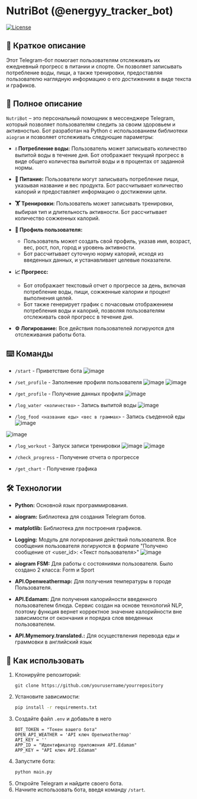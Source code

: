 # NutriBot (@energyy_tracker_bot)

[![License](https://img.shields.io/badge/license-MIT-blue.svg)](https://opensource.org/licenses/MIT)

## 🌟 Краткое описание
 
Этот Telegram-бот помогает пользователям отслеживать их ежедневный прогресс в питании и спорте. Он позволяет записывать потребление воды, пищи, а также тренировки, предоставляя пользователю наглядную информацию о его достижениях в виде текста и графиков.

## 📝 Полное описание
 
`NutriBot` – это персональный помощник в мессенджере Telegram, который позволяет пользователям следить за своим здоровьем и активностью. Бот разработан на Python с использованием библиотеки `aiogram` и позволяет отслеживать следующие параметры:

*   **💧 Потребление воды:** Пользователь может записывать количество выпитой воды в течение дня. Бот отображает текущий прогресс в виде общего количества выпитой воды и в процентах от заданной нормы.
    
*   **🥗 Питание:** Пользователи могут записывать потребление пищи, указывая название и вес продукта. Бот рассчитывает количество калорий и предоставляет информацию о достижении цели.
    
*   **🏋️ Тренировки:** Пользователь может записывать тренировки, выбирая тип и длительность активности. Бот рассчитывает количество сожженных калорий.
    
*   **👤 Профиль пользователя:**
    *   Пользователь может создать свой профиль, указав имя, возраст, вес, рост, пол, город и уровень активности.
    *   Бот рассчитывает суточную норму калорий, исходя из введенных данных, и устанавливает целевые показатели.
    
*   **📈 Прогресс:**
    *   Бот отображает текстовый отчет о прогрессе за день, включая потребление воды, пищи, сожженные калории и процент выполнения целей.
    *   Бот также генерирует график с почасовым отображением потребления воды и калорий, позволяя пользователям отслеживать свой прогресс в течение дня.
    
*  **⚙️ Логирование:** Все действия пользователей логируются для отслеживания работы бота.

## ⌨️ Команды

*   `/start` - Приветствие бота
![image](https://github.com/user-attachments/assets/91e8fc42-6486-4b83-b754-08b8e03e77da)
*   `/set_profile` - Заполнение профиля пользователя
![image](https://github.com/user-attachments/assets/323be59b-e2b2-4b46-8636-c41ddbf324f7)
![image](https://github.com/user-attachments/assets/e2a28935-4e1a-4fc5-b23b-7d91c5b7d325)

*   `/get_profile` - Получение данных профиля
![image](https://github.com/user-attachments/assets/1541d1d9-8300-49a4-bfd4-d4e09a86e1eb)

*  `/log_water <количество>` - Запись выпитой воды
![image](https://github.com/user-attachments/assets/1ce47b92-667d-4d52-9e39-9ee95089f106)

*   `/log_food <название еды> <вес в граммах>` - Запись съеденной еды
![image](https://github.com/user-attachments/assets/c162e4a5-13ea-42b3-92e6-f4f06b033d1e)

![image](https://github.com/user-attachments/assets/12542761-384b-408c-a197-1bca4b32af32)

*   `/log_workout` - Запуск записи тренировки
 ![image](https://github.com/user-attachments/assets/0f6b7a3b-f3e1-45eb-94ea-7de8ac66de80)
![image](https://github.com/user-attachments/assets/33da2153-b30d-4197-8d7b-e5ea9ce42d47)


*   `/check_progress` - Получение отчета о прогрессе
*   `/get_chart` - Получение графика

## 🛠️ Технологии
 
*   **Python:** Основной язык программирования.
*   **aiogram:** Библиотека для создания Telegram ботов.
*   **matplotlib:** Библиотека для построения графиков.
*   **Logging:** Модуль для логирования действий пользователя. Все сообщения пользователя логируются в формате "Получено сообщение от <user_id>: <Текст пользователя>"
 ![image](https://github.com/user-attachments/assets/531ef31a-9a1c-476a-a470-2e7d18b75242)

*   **aiogram FSM:** Для работы с состояниями пользователя. Было создано 2 класса: Form и Sport
*   **API.Openweathermap:** Для получения температуры в городе Пользователя.
*   **API.Edamam:** Для получения калорийности введенного пользователем блюда. Сервис создан на основе технологий NLP, поэтому функция вернет корректное значение калорийности вне зависимости от окончания и порядка слов введенных пользователем.
*   **API.Mymemory.translated.:** Для осуществления перевода еды и граммовки в английский язык

  
## 🚀 Как использовать

1.  Клонируйте репозиторий:
    ```
    git clone https://github.com/yourusername/yourrepository
    ```
2.  Установите зависимости:
    ```bash
    pip install -r requirements.txt
    ```
3.  Создайте файл `.env` и добавьте в него
    ```
    BOT_TOKEN = "Токен вашего бота"
    OPEN_API_WEATHER = 'API ключ Openweathermap'
    API_KEY = ''
    APP_ID = "Идентификатор приложения API.Edamam"
    APP_KEY = "API ключ API.Edamam"
    ```
5.  Запустите бота:
    ```bash
    python main.py
    ```
6.  Откройте Telegram и найдите своего бота.
7.  Начните использовать бота, введя команду `/start`.
